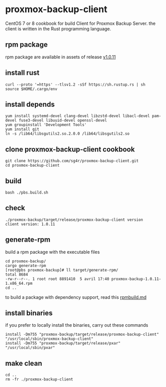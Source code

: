 # proxmox-backup-client
CentOS 7 or 8 cookbook for build Client for Proxmox Backup Server. the client is written in the Rust programming language.

## rpm package
rpm package are available in assets of release [v1.0.11](https://github.com/sg4r/proxmox-backup-client/releases/tag/v1.0.11)

## install rust
```
curl --proto '=https' --tlsv1.2 -sSf https://sh.rustup.rs | sh
source $HOME/.cargo/env
```
## install depends
```
yum install systemd-devel clang-devel libzstd-devel libacl-devel pam-devel fuse3-devel libuuid-devel openssl-devel
yum groupinstall 'Development Tools'
yum install git
ln -s /lib64/libsgutils2.so.2.0.0 /lib64/libsgutils2.so
```
## clone proxmox-backup-client cookbook
```
git clone https://github.com/sg4r/proxmox-backup-client.git
cd proxmox-backup-client
```
## build
```
bash ./pbs.build.sh
```
## check
```
./proxmox-backup/target/release/proxmox-backup-client version
client version: 1.0.11
```
## generate-rpm
build a rpm package with the executable files
```
cd proxmox-backup/
cargo generate-rpm
[root@pbs proxmox-backup]# ll target/generate-rpm/
total 8684
-rw-r--r--. 1 root root 8891410  5 avril 17:40 proxmox-backup-1.0.11-1.x86_64.rpm
cd ..
```
to build a package with dependency support, read this [rpmbuild.md](rpmbuild.md)
## install binaries
if you prefer to locally install the binaries, carry out these commands
```
install -Dm755 "proxmox-backup/target/release/proxmox-backup-client" "/usr/local/sbin/proxmox-backup-client"
install -Dm755 "proxmox-backup/target/release/pxar" "/usr/local/sbin/pxar"
```
## make clean
```
cd ..
rm -fr ./proxmox-backup-client
```
